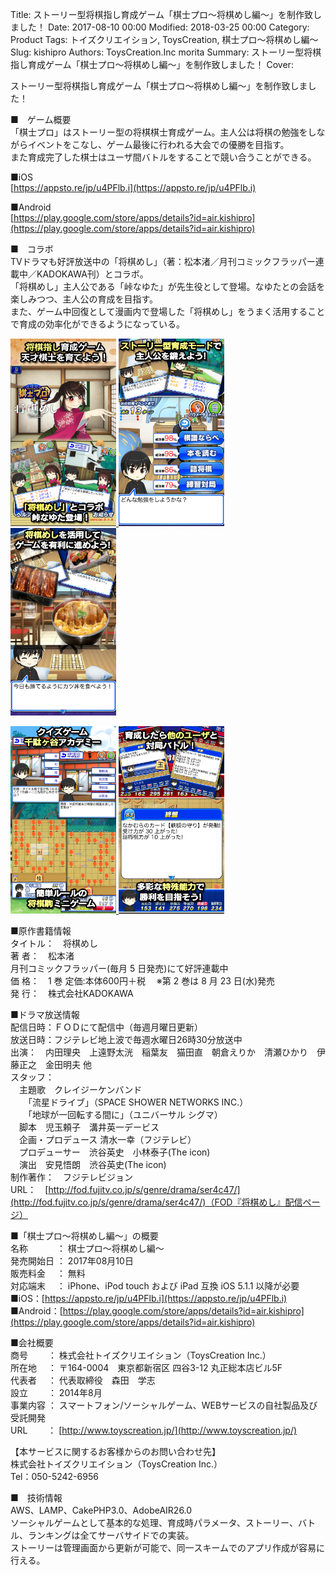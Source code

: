 Title: ストーリー型将棋指し育成ゲーム「棋士プロ〜将棋めし編〜」を制作致しました！
Date: 2017-08-10 00:00
Modified: 2018-03-25 00:00
Category: Product
Tags: トイズクリエイション, ToysCreation, 棋士プロ〜将棋めし編〜
Slug: kishipro
Authors: ToysCreation.Inc morita
Summary: ストーリー型将棋指し育成ゲーム「棋士プロ〜将棋めし編〜」を制作致しました！
Cover:

ストーリー型将棋指し育成ゲーム「棋士プロ〜将棋めし編〜」を制作致しました！  

■　ゲーム概要  
「棋士プロ」はストーリー型の将棋棋士育成ゲーム。主人公は将棋の勉強をしながらイベントをこなし、ゲーム最後に行われる大会での優勝を目指す。  
また育成完了した棋士はユーザ間バトルをすることで競い合うことができる。  

■iOS  
[https://appsto.re/jp/u4PFlb.i](https://appsto.re/jp/u4PFlb.i)  

■Android  
[https://play.google.com/store/apps/details?id=air.kishipro](https://play.google.com/store/apps/details?id=air.kishipro)  

■　コラボ  
TVドラマも好評放送中の「将棋めし」（著：松本渚／月刊コミックフラッパー連載中／KADOKAWA刊）とコラボ。  
「将棋めし」主人公である「峠なゆた」が先生役として登場。なゆたとの会話を楽しみつつ、主人公の育成を目指す。  
また、ゲーム中回復として漫画内で登場した「将棋めし」をうまく活用することで育成の効率化ができるようになっている。 

<!-- イメージ -->
<p>
<a href="/images/kishipro/1242x2208_1.png" rel="magnific">
    <img src="/images/kishipro/1242x2208_1.png" alt="1242x2208_1" width="169" height="300" sizes="(max-width: 169px) 100vw, 169px">
</a>
<a href="/images/kishipro/1242x2208_2.png" rel="magnific">
    <img src="/images/kishipro/1242x2208_2.png" alt="1242x2208_2" width="169" height="300" sizes="(max-width: 169px) 100vw, 169px">
</a>
<a href="/images/kishipro/1242x2208_3.png" rel="magnific">
<img src="/images/kishipro/1242x2208_3.png" alt="1242x2208_3" width="169" height="300" sizes="(max-width: 169px) 100vw, 169px">
</a>
</p>

<p>
<a href="/images/kishipro/750x1334_4.png" rel="magnific">
    <img src="/images/kishipro/750x1334_4.png" alt="750x1334_4" width="169" height="300" sizes="(max-width: 169px) 100vw, 169px">
</a>
<a href="/images/kishipro/750x1334_5.png" rel="magnific">
    <img src="/images/kishipro/750x1334_5.png" alt="750x1334_5" width="169" height="300" sizes="(max-width: 169px) 100vw, 169px">
</a>
</p>

■原作書籍情報  
タイトル：　将棋めし  
著 者：　松本渚  
月刊コミックフラッパー(毎月 5 日発売)にて好評連載中  
価 格：　1 巻 定価:本体600円＋税 　※第 2 巻は 8 月 23 日(水)発売  
発 行：　株式会社KADOKAWA  

■ドラマ放送情報  
配信日時：ＦＯＤにて配信中（毎週月曜日更新）  
放送日時：フジテレビ地上波で毎週水曜日26時30分放送中  
出演：　内田理央　上遠野太洸　稲葉友　猫田直　朝倉えりか　清瀬ひかり　伊藤正之　金田明夫 他  
スタッフ：  
　主題歌　クレイジーケンバンド  
　　「流星ドライブ」（SPACE SHOWER NETWORKS INC.）  
　　「地球が一回転する間に」（ユニバーサル シグマ）  
　脚本　児玉頼子　溝井英一デービス  
　企画・プロデュース	清水一幸（フジテレビ）  
　プロデューサー　渋谷英史　小林泰子(The icon)  
　演出　安見悟朗　渋谷英史(The icon)  
制作著作：　フジテレビジョン  
URL：　[http://fod.fujitv.co.jp/s/genre/drama/ser4c47/](http://fod.fujitv.co.jp/s/genre/drama/ser4c47/)（FOD『将棋めし』配信ページ）  

■「棋士プロ〜将棋めし編〜」の概要  
名称　　　	： 棋士プロ～将棋めし編～  
発売開始日	： 2017年08月10日  
販売料金　	： 無料  
対応端末　	： iPhone、iPod touch および iPad 互換 iOS 5.1.1 以降が必要  
■iOS：[https://appsto.re/jp/u4PFlb.i](https://appsto.re/jp/u4PFlb.i)  
■Android：[https://play.google.com/store/apps/details?id=air.kishipro](https://play.google.com/store/apps/details?id=air.kishipro)  

■会社概要  
商号　　	： 株式会社トイズクリエイション（ToysCreation Inc.）  
所在地　	： 〒164-0004　東京都新宿区 四谷3-12 丸正総本店ビル5F  
代表者　	： 代表取締役　森田　学志  
設立　　	： 2014年8月  
事業内容	： スマートフォン/ソーシャルゲーム、WEBサービスの自社製品及び受託開発    
URL　　	： [http://www.toyscreation.jp/](http://www.toyscreation.jp/)    

【本サービスに関するお客様からのお問い合わせ先】  
株式会社トイズクリエイション（ToysCreation Inc.）  
Tel：050-5242-6956  

■　技術情報  
AWS、LAMP、CakePHP3.0、AdobeAIR26.0  
ソーシャルゲームとして基本的な処理、育成時パラメータ、ストーリー、バトル、ランキングは全てサーバサイドでの実装。  
ストーリーは管理画面から更新が可能で、同一スキームでのアプリ作成が容易に行える。  
